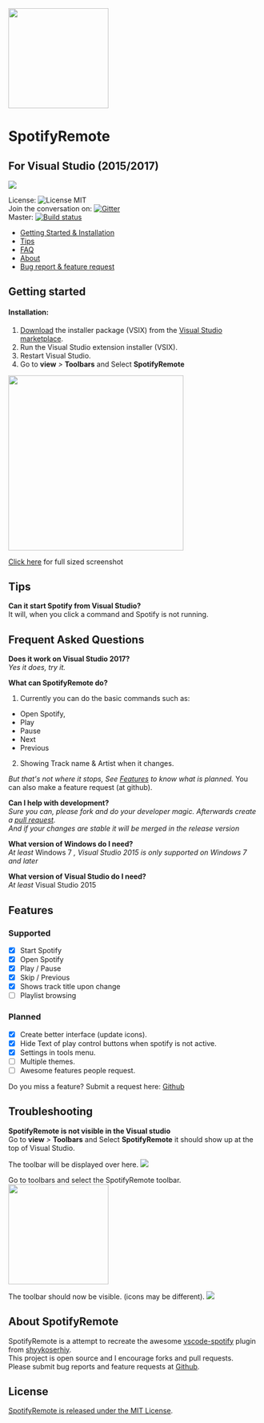 <img src="https://raw.githubusercontent.com/arjankuijpers/SpotifyRemote/297aadc6d2ca8b99afcb631bd2b4c1132a89fc31/VSIXSpotifyRemote/SpotifyRemoteLogo.png" width="200">

# SpotifyRemote
## For Visual Studio (2015/2017)

<img src="https://arjankuijpers.gallerycdn.vsassets.io/extensions/arjankuijpers/spotifyremote/2.0/1510793706623/271382/1/2017-07-16_00-24-42.gif">

License:
![License MIT](https://img.shields.io/badge/license-MIT-blue.svg)  
Join the conversation on:
[![Gitter](https://img.shields.io/gitter/room/nwjs/nw.js.svg)](https://gitter.im/SpotifyRemoteForVisualStudio/Lobby#)  
Master: [![Build status](https://ci.appveyor.com/api/projects/status/nkoom7kwayhiolbx/branch/master?svg=true)](https://ci.appveyor.com/project/arjankuijpers/spotifyremote/branch/master)



* [Getting Started & Installation](#getting-started)
* [Tips](#tips)
* [FAQ](#frequent-asked-questions)
* [About](#about-spotifyremote)
* [Bug report & feature request](https://github.com/arjankuijpers/SpotifyRemote/issues)

## Getting started

#### Installation:
1. [Download](https://marketplace.visualstudio.com/items?itemName=ArjanKuijpers.SpotifyRemote) the installer package (VSIX) from the [Visual Studio marketplace](https://marketplace.visualstudio.com/items?itemName=ArjanKuijpers.SpotifyRemote#review-details).
2. Run the Visual Studio extension installer (VSIX).
3. Restart Visual Studio.
4. Go to **view** *>* **Toolbars** and Select **SpotifyRemote**  
<img src="https://raw.githubusercontent.com/arjankuijpers/SpotifyRemote/081ea5748298841b9385c684de59b0f88dfd9399/SpotifyRemote/docs/enable_tb_from_view.png" width="350">  

[Click here](https://raw.githubusercontent.com/arjankuijpers/SpotifyRemote/081ea5748298841b9385c684de59b0f88dfd9399/SpotifyRemote/docs/enable_tb_from_view.png) for full sized screenshot

## Tips

**Can it start Spotify from Visual Studio?**  
It will, when you click a command and Spotify is not running.

## Frequent Asked Questions
**Does it work on Visual Studio 2017?**  
*Yes it does, try it.*  

**What can SpotifyRemote do?**  
1. Currently you can do the basic commands such as:
 * Open Spotify,
 * Play
 * Pause
 * Next
 * Previous  

2. Showing Track name & Artist when it changes.  

*But that's not where it stops, See [Features](#features) to know what is planned.*
You can also make a feature request (at github).

**Can I help with development?**  
*Sure you can, please fork and do your developer magic. Afterwards create a [pull request](https://github.com/arjankuijpers/SpotifyRemote/pulls).  
And if your changes are stable it will be merged in the release version*

**What version of Windows do I need?**  
*At least* Windows 7 *, Visual Studio 2015 is only supported on Windows 7 and later*

**What version of Visual Studio do I need?**  
*At least* Visual Studio 2015

## Features
### Supported
- [x] Start Spotify
- [x] Open Spotify
- [x] Play / Pause
- [x] Skip / Previous
- [x] Shows track title upon change
- [ ] Playlist browsing

### Planned
- [x] Create better interface (update icons).
- [x] Hide Text of play control buttons when spotify is not active.
- [x] Settings in tools menu.
- [ ] Multiple themes.
- [ ] Awesome features people request.

Do you miss a feature? Submit a request here: [Github](https://github.com/arjankuijpers/SpotifyRemote/issues)

## Troubleshooting

**SpotifyRemote is not visible in the Visual studio**  
Go to **view** *>* **Toolbars** and Select **SpotifyRemote** it should show up at the top of Visual Studio.

The toolbar will be displayed over here.
<img src="https://raw.githubusercontent.com/arjankuijpers/SpotifyRemote/081ea5748298841b9385c684de59b0f88dfd9399/SpotifyRemote/docs/Enable_toolbar1.png" >

Go to toolbars and select the SpotifyRemote toolbar.  
<img src="https://raw.githubusercontent.com/arjankuijpers/SpotifyRemote/081ea5748298841b9385c684de59b0f88dfd9399/SpotifyRemote/docs/Enable_toolbar2.png" width="200">

The toolbar should now be visible. (icons may be different).
<img src="https://raw.githubusercontent.com/arjankuijpers/SpotifyRemote/081ea5748298841b9385c684de59b0f88dfd9399/SpotifyRemote/docs/Enable_toolbar3.png">



## About SpotifyRemote

SpotifyRemote is a attempt to recreate the awesome [vscode-spotify](https://marketplace.visualstudio.com/items?itemName=shyykoserhiy.vscode-spotify) plugin from [shyykoserhiy](https://github.com/ShyykoSerhiy/vscode-spotify).  
This project is open source and I encourage forks and pull requests.  
Please submit bug reports and feature requests at [Github](https://github.com/arjankuijpers/SpotifyRemote/issues).

## License

[SpotifyRemote is released under the MIT License](https://raw.githubusercontent.com/arjankuijpers/SpotifyRemote/master/LICENSE).


